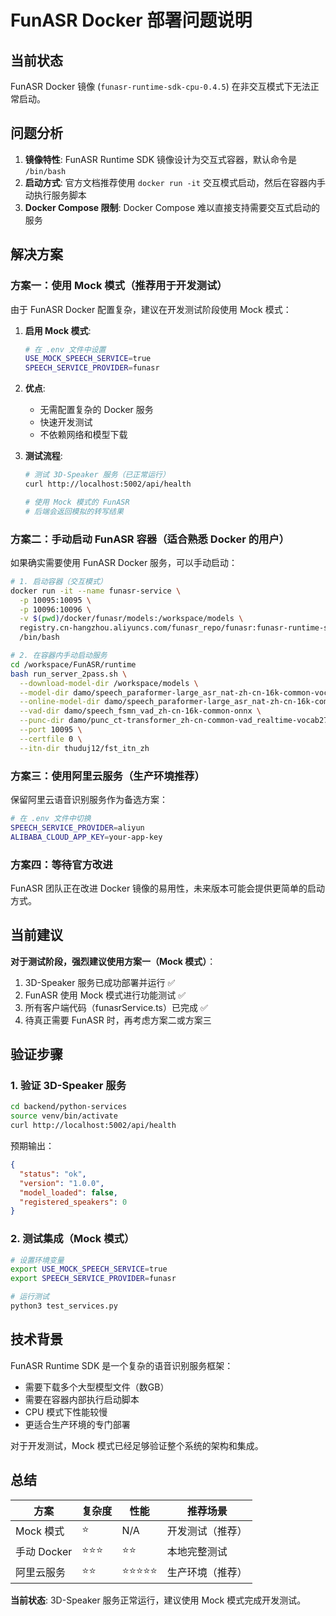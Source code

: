 # FunASR Docker 部署问题说明

## 当前状态

FunASR Docker 镜像 (`funasr-runtime-sdk-cpu-0.4.5`) 在非交互模式下无法正常启动。

## 问题分析

1. **镜像特性**: FunASR Runtime SDK 镜像设计为交互式容器，默认命令是 `/bin/bash`
2. **启动方式**: 官方文档推荐使用 `docker run -it` 交互模式启动，然后在容器内手动执行服务脚本
3. **Docker Compose 限制**: Docker Compose 难以直接支持需要交互式启动的服务

## 解决方案

### 方案一：使用 Mock 模式（推荐用于开发测试）

由于 FunASR Docker 配置复杂，建议在开发测试阶段使用 Mock 模式：

1. **启用 Mock 模式**:
   ```bash
   # 在 .env 文件中设置
   USE_MOCK_SPEECH_SERVICE=true
   SPEECH_SERVICE_PROVIDER=funasr
   ```

2. **优点**:
   - 无需配置复杂的 Docker 服务
   - 快速开发测试
   - 不依赖网络和模型下载

3. **测试流程**:
   ```bash
   # 测试 3D-Speaker 服务（已正常运行）
   curl http://localhost:5002/api/health

   # 使用 Mock 模式的 FunASR
   # 后端会返回模拟的转写结果
   ```

### 方案二：手动启动 FunASR 容器（适合熟悉 Docker 的用户）

如果确实需要使用 FunASR Docker 服务，可以手动启动：

```bash
# 1. 启动容器（交互模式）
docker run -it --name funasr-service \
  -p 10095:10095 \
  -p 10096:10096 \
  -v $(pwd)/docker/funasr/models:/workspace/models \
  registry.cn-hangzhou.aliyuncs.com/funasr_repo/funasr:funasr-runtime-sdk-cpu-0.4.5 \
  /bin/bash

# 2. 在容器内手动启动服务
cd /workspace/FunASR/runtime
bash run_server_2pass.sh \
  --download-model-dir /workspace/models \
  --model-dir damo/speech_paraformer-large_asr_nat-zh-cn-16k-common-vocab8404-onnx \
  --online-model-dir damo/speech_paraformer-large_asr_nat-zh-cn-16k-common-vocab8404-online-onnx \
  --vad-dir damo/speech_fsmn_vad_zh-cn-16k-common-onnx \
  --punc-dir damo/punc_ct-transformer_zh-cn-common-vad_realtime-vocab272727-onnx \
  --port 10095 \
  --certfile 0 \
  --itn-dir thuduj12/fst_itn_zh
```

### 方案三：使用阿里云服务（生产环境推荐）

保留阿里云语音识别服务作为备选方案：

```bash
# 在 .env 文件中切换
SPEECH_SERVICE_PROVIDER=aliyun
ALIBABA_CLOUD_APP_KEY=your-app-key
```

### 方案四：等待官方改进

FunASR 团队正在改进 Docker 镜像的易用性，未来版本可能会提供更简单的启动方式。

## 当前建议

**对于测试阶段，强烈建议使用方案一（Mock 模式）**：

1. 3D-Speaker 服务已成功部署并运行 ✅
2. FunASR 使用 Mock 模式进行功能测试 ✅
3. 所有客户端代码（funasrService.ts）已完成 ✅
4. 待真正需要 FunASR 时，再考虑方案二或方案三

## 验证步骤

### 1. 验证 3D-Speaker 服务

```bash
cd backend/python-services
source venv/bin/activate
curl http://localhost:5002/api/health
```

预期输出：
```json
{
  "status": "ok",
  "version": "1.0.0",
  "model_loaded": false,
  "registered_speakers": 0
}
```

### 2. 测试集成（Mock 模式）

```bash
# 设置环境变量
export USE_MOCK_SPEECH_SERVICE=true
export SPEECH_SERVICE_PROVIDER=funasr

# 运行测试
python3 test_services.py
```

## 技术背景

FunASR Runtime SDK 是一个复杂的语音识别服务框架：
- 需要下载多个大型模型文件（数GB）
- 需要在容器内部执行启动脚本
- CPU 模式下性能较慢
- 更适合生产环境的专门部署

对于开发测试，Mock 模式已经足够验证整个系统的架构和集成。

## 总结

| 方案 | 复杂度 | 性能 | 推荐场景 |
|------|--------|------|----------|
| Mock 模式 | ⭐ | N/A | 开发测试（推荐） |
| 手动 Docker | ⭐⭐⭐ | ⭐⭐ | 本地完整测试 |
| 阿里云服务 | ⭐⭐ | ⭐⭐⭐⭐⭐ | 生产环境（推荐） |

**当前状态**: 3D-Speaker 服务正常运行，建议使用 Mock 模式完成开发测试。
